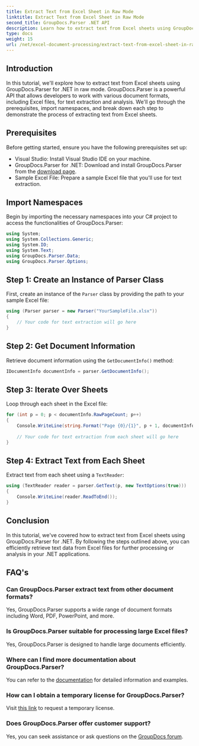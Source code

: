 ```yaml
---
title: Extract Text from Excel Sheet in Raw Mode
linktitle: Extract Text from Excel Sheet in Raw Mode
second_title: GroupDocs.Parser .NET API
description: Learn how to extract text from Excel sheets using GroupDocs.Parser for .NET in this comprehensive tutorial. Download and start parsing.
type: docs
weight: 15
url: /net/excel-document-processing/extract-text-from-excel-sheet-in-raw-mode/
---
```

## Introduction
In this tutorial, we'll explore how to extract text from Excel sheets using GroupDocs.Parser for .NET in raw mode. GroupDocs.Parser is a powerful API that allows developers to work with various document formats, including Excel files, for text extraction and analysis. We'll go through the prerequisites, import namespaces, and break down each step to demonstrate the process of extracting text from Excel sheets.
## Prerequisites
Before getting started, ensure you have the following prerequisites set up:
- Visual Studio: Install Visual Studio IDE on your machine.
- GroupDocs.Parser for .NET: Download and install GroupDocs.Parser from the [download page](https://releases.groupdocs.com/parser/net/).
- Sample Excel File: Prepare a sample Excel file that you'll use for text extraction.

## Import Namespaces
Begin by importing the necessary namespaces into your C# project to access the functionalities of GroupDocs.Parser:
```csharp
using System;
using System.Collections.Generic;
using System.IO;
using System.Text;
using GroupDocs.Parser.Data;
using GroupDocs.Parser.Options;
```
## Step 1: Create an Instance of Parser Class
First, create an instance of the `Parser` class by providing the path to your sample Excel file:
```csharp
using (Parser parser = new Parser("YourSampleFile.xlsx"))
{
    // Your code for text extraction will go here
}
```
## Step 2: Get Document Information
Retrieve document information using the `GetDocumentInfo()` method:
```csharp
IDocumentInfo documentInfo = parser.GetDocumentInfo();
```
## Step 3: Iterate Over Sheets
Loop through each sheet in the Excel file:
```csharp
for (int p = 0; p < documentInfo.RawPageCount; p++)
{
    Console.WriteLine(string.Format("Page {0}/{1}", p + 1, documentInfo.RawPageCount));
    
    // Your code for text extraction from each sheet will go here
}
```
## Step 4: Extract Text from Each Sheet
Extract text from each sheet using a `TextReader`:
```csharp
using (TextReader reader = parser.GetText(p, new TextOptions(true)))
{
    Console.WriteLine(reader.ReadToEnd());
}
```

## Conclusion
In this tutorial, we've covered how to extract text from Excel sheets using GroupDocs.Parser for .NET. By following the steps outlined above, you can efficiently retrieve text data from Excel files for further processing or analysis in your .NET applications.

## FAQ's
### Can GroupDocs.Parser extract text from other document formats?
Yes, GroupDocs.Parser supports a wide range of document formats including Word, PDF, PowerPoint, and more.
### Is GroupDocs.Parser suitable for processing large Excel files?
Yes, GroupDocs.Parser is designed to handle large documents efficiently.
### Where can I find more documentation about GroupDocs.Parser?
You can refer to the [documentation](https://reference.groupdocs.com/parser/net/) for detailed information and examples.
### How can I obtain a temporary license for GroupDocs.Parser?
Visit [this link](https://purchase.groupdocs.com/temporary-license/) to request a temporary license.
### Does GroupDocs.Parser offer customer support?
Yes, you can seek assistance or ask questions on the [GroupDocs forum](https://forum.groupdocs.com/c/parser/17).
